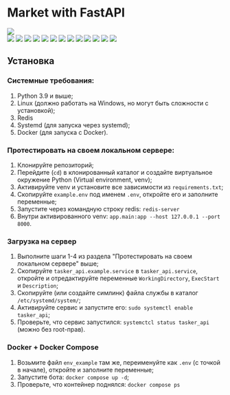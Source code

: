 # Market with FastAPI

<img src="https://img.shields.io/badge/Python-3.9 | 3.10 | 3.11 | 3.12-blue">
<br>
<img src="https://img.shields.io/badge/FAST API-blue">
<img src="https://img.shields.io/badge/Celery-blue">
<img src="https://img.shields.io/badge/Flower-blue">
<img src="https://img.shields.io/badge/SQAlchemy-blue">
<img src="https://img.shields.io/badge/Pydentic-blue">
<img src="https://img.shields.io/badge/Redis-blue">
<img src="https://img.shields.io/badge/FastApi Cache-blue">
<img src="https://img.shields.io/badge/Alembic-blue">
<img src="https://img.shields.io/badge/JWT-blue">
<img src="https://img.shields.io/badge/PostgreSQL-blue">
<img src="https://img.shields.io/badge/Docker-blue">
<img src="https://img.shields.io/badge/Systemd-blue">
<img src="https://img.shields.io/badge/Uvicorn-blue">

## Установка

### Системные требования:
1. Python 3.9 и выше;
2. Linux (должно работать на Windows, но могут быть сложности с установкой);
3. Redis
4. Systemd (для запуска через systemd);
5. Docker (для запуска с Docker).

### Протестировать на своем локальном сервере:
1. Клонируйте репозиторий;
2. Перейдите (`cd`) в клонированный каталог и создайте виртуальное окружение Python (Virtual environment, venv);
3. Активируйте venv и установите все зависимости из `requirements.txt`;
4. Скопируйте `example.env` под именем `.env`, откройте его и заполните переменные;
5. Запустите через командную строку redis: `redis-server`
6. Внутри активированного venv: `app.main:app --host 127.0.0.1 --port 8000`.

### Загрузка на сервер
1. Выполните шаги 1-4 из раздела "Протестировать на своем локальном сервере" выше;
2. Скопируйте `tasker_api.example.service` в `tasker_api.service`, откройте и отредактируйте переменные `WorkingDirectory`,
 `ExecStart` и `Description`;
3. Скопируйте (или создайте симлинк) файла службы в каталог `/etc/systemd/system/`;
4. Активируйте сервис и запустите его: `sudo systemctl enable tasker_api`;
5. Проверьте, что сервис запустился: `systemctcl status tasker_api` (можно без root-прав).

### Docker + Docker Compose
1. Возьмите файл `env_example` там же, переименуйте как `.env` (с точкой в начале), откройте и заполните переменные;
2. Запустите бота: `docker compose up -d`;
3. Проверьте, что контейнер поднялся: `docker compose ps`

